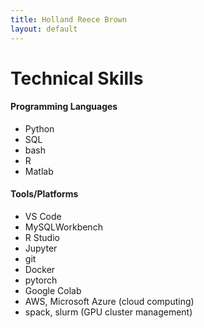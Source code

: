 ```yaml
---
title: Holland Reece Brown
layout: default
---
```



# Technical Skills

#### Programming Languages
- Python
- SQL
- bash
- R
- Matlab

#### Tools/Platforms
- VS Code
- MySQLWorkbench
- R Studio
- Jupyter
- git
- Docker
- pytorch
- Google Colab
- AWS, Microsoft Azure (cloud computing)
- spack, slurm (GPU cluster management)



